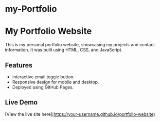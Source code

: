 # my-Portfolio
# My Portfolio Website

This is my personal portfolio website, showcasing my projects and contact information. It was built using HTML, CSS, and JavaScript.

## Features
- Interactive email toggle button.
- Responsive design for mobile and desktop.
- Deployed using GitHub Pages.

## Live Demo
[View the live site here][(https://your-username.github.io/portfolio-website)](https://github.com/Nela1112/my-Portfolio.git)
